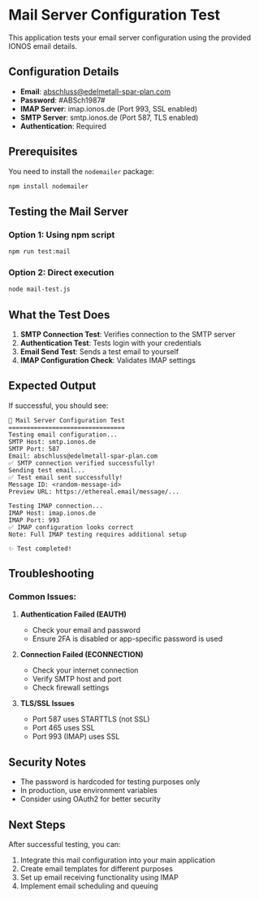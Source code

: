 # Mail Server Configuration Test

This application tests your email server configuration using the provided IONOS email details.

## Configuration Details

- **Email**: abschluss@edelmetall-spar-plan.com
- **Password**: #ABSch1987#
- **IMAP Server**: imap.ionos.de (Port 993, SSL enabled)
- **SMTP Server**: smtp.ionos.de (Port 587, TLS enabled)
- **Authentication**: Required

## Prerequisites

You need to install the `nodemailer` package:

```bash
npm install nodemailer
```

## Testing the Mail Server

### Option 1: Using npm script
```bash
npm run test:mail
```

### Option 2: Direct execution
```bash
node mail-test.js
```

## What the Test Does

1. **SMTP Connection Test**: Verifies connection to the SMTP server
2. **Authentication Test**: Tests login with your credentials
3. **Email Send Test**: Sends a test email to yourself
4. **IMAP Configuration Check**: Validates IMAP settings

## Expected Output

If successful, you should see:
```
🚀 Mail Server Configuration Test
================================
Testing email configuration...
SMTP Host: smtp.ionos.de
SMTP Port: 587
Email: abschluss@edelmetall-spar-plan.com
✅ SMTP connection verified successfully!
Sending test email...
✅ Test email sent successfully!
Message ID: <random-message-id>
Preview URL: https://ethereal.email/message/...

Testing IMAP connection...
IMAP Host: imap.ionos.de
IMAP Port: 993
✅ IMAP configuration looks correct
Note: Full IMAP testing requires additional setup

✨ Test completed!
```

## Troubleshooting

### Common Issues:

1. **Authentication Failed (EAUTH)**
   - Check your email and password
   - Ensure 2FA is disabled or app-specific password is used

2. **Connection Failed (ECONNECTION)**
   - Check your internet connection
   - Verify SMTP host and port
   - Check firewall settings

3. **TLS/SSL Issues**
   - Port 587 uses STARTTLS (not SSL)
   - Port 465 uses SSL
   - Port 993 (IMAP) uses SSL

## Security Notes

- The password is hardcoded for testing purposes only
- In production, use environment variables
- Consider using OAuth2 for better security

## Next Steps

After successful testing, you can:
1. Integrate this mail configuration into your main application
2. Create email templates for different purposes
3. Set up email receiving functionality using IMAP
4. Implement email scheduling and queuing 